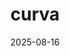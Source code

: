 ---
title: "curva"
status: live
topic: "marx-in-the-anthropocene"
number: 1
audio: "https://nonlinear.nyc/audio/ep1.mp3"
audioLength: 12345678
date: 2025-08-16
---
